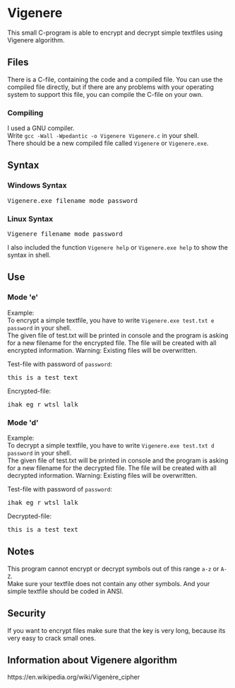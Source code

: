 <h1>Vigenere</h1>
<p>This small C-program is able to encrypt and decrypt simple textfiles using Vigenere algorithm.</p>

<h2>Files</h2>
<p>There is a C-file, containing the code and a compiled file. You can use the compiled file directly, but if there are any problems with your operating system to support this file, you can compile the C-file on your own.</p>

<h3>Compiling</h3>
<p>I used a GNU compiler.<br>
Write <code>gcc -Wall -Wpedantic -o Vigenere Vigenere.c</code> in your shell.<br>
There should be a new compiled file called <code>Vigenere</code> or <code>Vigenere.exe</code>.</p>


<h2>Syntax</h2>
<h3>Windows Syntax</h3>
<pre>Vigenere.exe filename mode password</pre>
<h3>Linux Syntax</h3>
<pre>Vigenere filename mode password</pre>

<p>I also included the function <code>Vigenere help</code> or <code>Vigenere.exe help</code> to show the syntax in shell.</p>

<h2>Use</h2>
<h3>Mode 'e'</h3>
<p>Example:<br>
To encrypt a simple textfile, you have to write <code>Vigenere.exe test.txt e password</code> in your shell.<br>
The given file of test.txt will be printed in console and the program is asking for a new filename for the encrypted file.
The file will be created with all encrypted information. Warning: Existing files will be overwritten.

Test-file with password of <code>password</code>:

<pre>this is a test text</pre>

Encrypted-file:

<pre>ihak eg r wtsl lalk</pre>
</p>
<h3>Mode 'd'</h3>
<p>Example:<br>
To decrypt a simple textfile, you have to write <code>Vigenere.exe test.txt d password</code> in your shell.<br>
The given file of test.txt will be printed in console and the program is asking for a new filename for the decrypted file.
The file will be created with all decrypted information. Warning: Existing files will be overwritten.

Test-file with password of <code>password</code>:

<pre>ihak eg r wtsl lalk</pre>

Decrypted-file:

<pre>this is a test text</pre>
</p>

<h2>Notes</h2>
<p>This program cannot encrypt or decrypt symbols out of this range <code>a-z</code> or <code>A-Z</code>.<br>
Make sure your textfile does not contain any other symbols. And your simple textfile should be coded in ANSI.</p>

<h2>Security</h2>
<p>If you want to encrypt files make sure that the key is very long, because its very easy to crack small ones.</p>

<h2>Information about Vigenere algorithm</h2>
<p>https://en.wikipedia.org/wiki/Vigenère_cipher</p>
